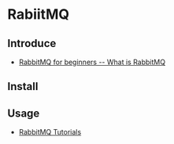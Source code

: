 # RabiitMQ

## Introduce
* [RabbitMQ for beginners -- What is RabbitMQ](https://www.cloudamqp.com/blog/2015-05-18-part1-rabbitmq-for-beginners-what-is-rabbitmq.html)

> 

## Install


## Usage
* [RabbitMQ Tutorials](https://www.rabbitmq.com/getstarted.html)
